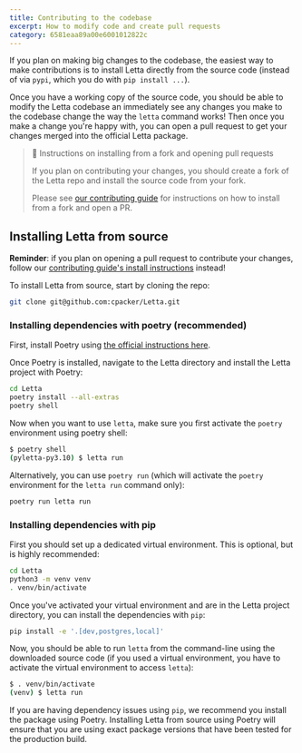 ```yaml
---
title: Contributing to the codebase
excerpt: How to modify code and create pull requests
category: 6581eaa89a00e6001012822c
---
```


If you plan on making big changes to the codebase, the easiest way to make contributions is to install Letta directly from the source code (instead of via `pypi`, which you do with `pip install ...`).

Once you have a working copy of the source code, you should be able to modify the Letta codebase an immediately see any changes you make to the codebase change the way the `letta` command works! Then once you make a change you're happy with, you can open a pull request to get your changes merged into the official Letta package.

> 📘 Instructions on installing from a fork and opening pull requests
>
> If you plan on contributing your changes, you should create a fork of the Letta repo and install the source code from your fork.
>
> Please see [our contributing guide](https://github.com/cpacker/Letta/blob/main/CONTRIBUTING.md) for instructions on how to install from a fork and open a PR.

## Installing Letta from source

**Reminder**: if you plan on opening a pull request to contribute your changes, follow our [contributing guide's install instructions](https://github.com/cpacker/Letta/blob/main/CONTRIBUTING.md) instead!

To install Letta from source, start by cloning the repo:

```sh
git clone git@github.com:cpacker/Letta.git
```

### Installing dependencies with poetry (recommended)

First, install Poetry using [the official instructions here](https://python-poetry.org/docs/#installation).

Once Poetry is installed, navigate to the Letta directory and install the Letta project with Poetry:

```sh
cd Letta
poetry install --all-extras
poetry shell
```

Now when you want to use `letta`, make sure you first activate the `poetry` environment using poetry shell:

```sh
$ poetry shell
(pyletta-py3.10) $ letta run
```

Alternatively, you can use `poetry run` (which will activate the `poetry` environment for the `letta run` command only):

```sh
poetry run letta run
```

### Installing dependencies with pip

First you should set up a dedicated virtual environment. This is optional, but is highly recommended:

```sh
cd Letta
python3 -m venv venv
. venv/bin/activate
```

Once you've activated your virtual environment and are in the Letta project directory, you can install the dependencies with `pip`:

```sh
pip install -e '.[dev,postgres,local]'
```

Now, you should be able to run `letta` from the command-line using the downloaded source code (if you used a virtual environment, you have to activate the virtual environment to access `letta`):

```sh
$ . venv/bin/activate
(venv) $ letta run
```

If you are having dependency issues using `pip`, we recommend you install the package using Poetry. Installing Letta from source using Poetry will ensure that you are using exact package versions that have been tested for the production build.
